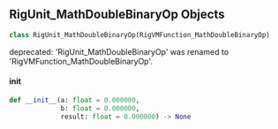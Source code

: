 ## RigUnit_MathDoubleBinaryOp Objects

```python
class RigUnit_MathDoubleBinaryOp(RigVMFunction_MathDoubleBinaryOp)
```

deprecated: 'RigUnit_MathDoubleBinaryOp' was renamed to 'RigVMFunction_MathDoubleBinaryOp'.

<a id="unreal.RigUnit_MathDoubleBinaryOp.__init__"></a>

#### __init__

```python
def __init__(a: float = 0.000000,
             b: float = 0.000000,
             result: float = 0.000000) -> None
```

<a id="unreal.RigVMFunction_MathDoubleBinaryAggregateOp"></a>